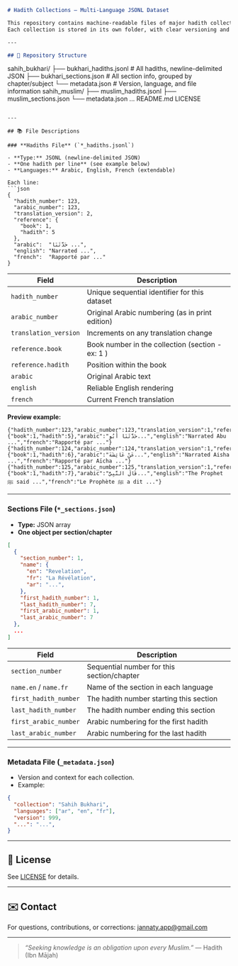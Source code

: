 

```markdown
# Hadith Collections — Multi-Language JSONL Dataset

This repository contains machine-readable files of major hadith collections, in multiple languages, using open standards (JSONL and JSON).  
Each collection is stored in its own folder, with clear versioning and structure.

---

## 📂 Repository Structure

```

sahih\_bukhari/
├── bukhari\_hadiths.jsonl   # All hadiths, newline-delimited JSON
├── bukhari\_sections.json   # All section info, grouped by chapter/subject
└── metadata.json           # Version, language, and file information
sahih\_muslim/
├── muslim\_hadiths.jsonl
├── muslim\_sections.json
└── metadata.json
...
README.md
LICENSE

````

---

## 📚 File Descriptions

### **Hadiths File** (`*_hadiths.jsonl`)

- **Type:** JSONL (newline-delimited JSON)
- **One hadith per line** (see example below)
- **Languages:** Arabic, English, French (extendable)

Each line:
```json
{
  "hadith_number": 123,
  "arabic_number": 123,
  "translation_version": 2,
  "reference": {
    "book": 1,
    "hadith": 5
  },
  "arabic":  "حَدَّثَنَا ...",  
  "english": "Narrated ...",
  "french":  "Rapporté par ..."
}
````

| Field                 | Description                                        |
| --------------------- | -------------------------------------------------- |
| `hadith_number`       | Unique sequential identifier for this dataset      |
| `arabic_number`       | Original Arabic numbering (as in print edition)    |
| `translation_version` | Increments on any translation change               |
| `reference.book`      | Book number in the collection (section - ex: 1 )   |
| `reference.hadith`    | Position within the book                           |
| `arabic`              | Original Arabic text                               |
| `english`             | Reliable English rendering                         |
| `french`              | Current French translation                         |

**Preview example:**

```jsonl
{"hadith_number":123,"arabic_number":123,"translation_version":1,"reference":{"book":1,"hadith":5},"arabic":"حَدَّثَنَا أَبُو...","english":"Narrated Abu ...","french":"Rapporté par ..."}
{"hadith_number":124,"arabic_number":124,"translation_version":1,"reference":{"book":1,"hadith":6},"arabic":"عَنْ عَائِشَةَ...","english":"Narrated Aisha ...","french":"Rapporté par Aïcha ..."}
{"hadith_number":125,"arabic_number":125,"translation_version":1,"reference":{"book":1,"hadith":7},"arabic":"قَالَ النَّبِيُّ...","english":"The Prophet ﷺ said ...","french":"Le Prophète ﷺ a dit ..."}
```

---

### **Sections File** (`*_sections.json`)

* **Type:** JSON array
* **One object per section/chapter**

```json
[
  {
    "section_number": 1,
    "name": {
      "en": "Revelation",
      "fr": "La Révélation",
      "ar": "...",
    },
    "first_hadith_number": 1,
    "last_hadith_number": 7,
    "first_arabic_number": 1,
    "last_arabic_number": 7
  },
  ...
]
```

| Field                 | Description                                |
| --------------------- | ------------------------------------------ |
| `section_number`      | Sequential number for this section/chapter |
| `name.en` / `name.fr` | Name of the section in each language       |
| `first_hadith_number` | The hadith number starting this section    |
| `last_hadith_number`  | The hadith number ending this section      |
| `first_arabic_number` | Arabic numbering for the first hadith      |
| `last_arabic_number`  | Arabic numbering for the last hadith       |

---

### **Metadata File** (`_metadata.json`)

* Version and context for each collection.
* Example:

```json
{
  "collection": "Sahih Bukhari",
  "languages": ["ar", "en", "fr"],
  "version": 999,
  "...": "...",
}
```

---

## 📜 License

See [LICENSE](LICENSE) for details.

---

## ✉️ Contact

For questions, contributions, or corrections:
[jannaty.app@gmail.com](mailto:jannaty.app@gmail.com)

---

> *“Seeking knowledge is an obligation upon every Muslim.”*
> — Hadith (Ibn Mājah)

```


```
